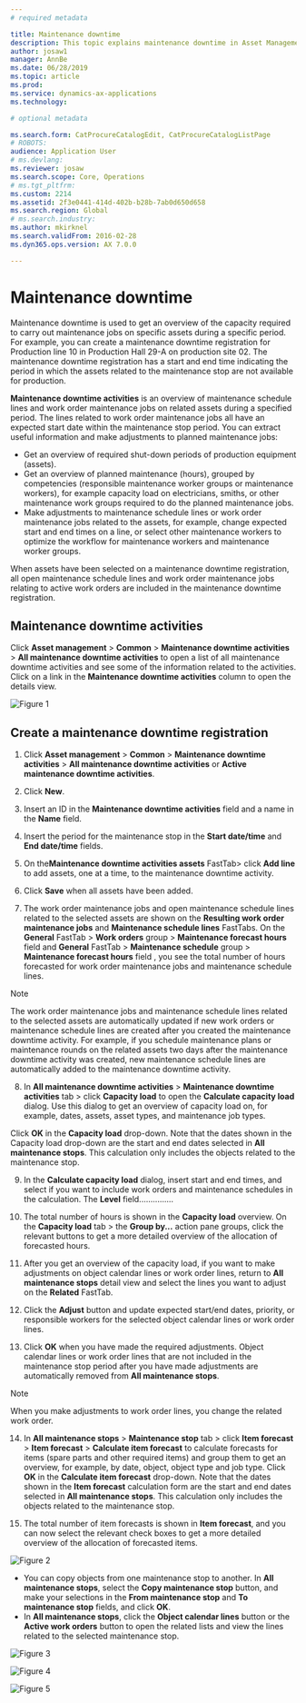 ```yaml
---
# required metadata

title: Maintenance downtime
description: This topic explains maintenance downtime in Asset Management.
author: josaw1
manager: AnnBe
ms.date: 06/28/2019
ms.topic: article
ms.prod: 
ms.service: dynamics-ax-applications
ms.technology: 

# optional metadata

ms.search.form: CatProcureCatalogEdit, CatProcureCatalogListPage
# ROBOTS: 
audience: Application User
# ms.devlang: 
ms.reviewer: josaw
ms.search.scope: Core, Operations
# ms.tgt_pltfrm: 
ms.custom: 2214
ms.assetid: 2f3e0441-414d-402b-b28b-7ab0d650d658
ms.search.region: Global
# ms.search.industry: 
ms.author: mkirknel
ms.search.validFrom: 2016-02-28
ms.dyn365.ops.version: AX 7.0.0

---
```


# Maintenance downtime

Maintenance downtime is used to get an overview of the capacity required to carry out maintenance jobs on specific assets during a specific period. For example, you can create a maintenance downtime registration for Production line 10 in Production Hall 29-A on production site 02. The maintenance downtime registration has a start and end time indicating the period in which the assets related to the maintenance stop are not available for production.

**Maintenance downtime activities** is an overview of maintenance schedule lines and work order maintenance jobs on related assets during a specified period. The lines related to work order maintenance jobs all have an expected start date within the maintenance stop period. You can extract useful information and make adjustments to planned maintenance jobs:

- Get an overview of required shut-down periods of production equipment (assets).  
- Get an overview of planned maintenance (hours), grouped by competencies (responsible maintenance worker groups or maintenance workers), for example capacity load on electricians, smiths, or other maintenance work groups required to do the planned maintenance jobs.  
- Make adjustments to maintenance schedule lines or work order maintenance jobs related to the assets, for example, change expected start and end times on a line, or select other maintenance workers to optimize the workflow for maintenance workers and maintenance worker groups.

When assets have been selected on a maintenance downtime registration, all open maintenance schedule lines and work order maintenance jobs relating to active work orders are included in the maintenance downtime registration.

## Maintenance downtime activities

Click **Asset management** > **Common** > **Maintenance downtime activities** > **All maintenance downtime activities** to open a list of all maintenance downtime activities and see some of the information related to the activities. Click on a link in the **Maintenance downtime activities** column to open the details view.

![Figure 1](media/19-preventive-maintenance.png)


## Create a maintenance downtime registration

1. Click **Asset management** > **Common** > **Maintenance downtime activities** > **All maintenance downtime activities** or **Active maintenance downtime activities**.

2. Click **New**.

3. Insert an ID in the **Maintenance downtime activities** field and a name in the **Name** field.

4. Insert the period for the maintenance stop in the **Start date/time** and **End date/time** fields.

5. On the**Maintenance downtime activities assets** FastTab> click **Add line** to add assets, one at a time, to the maintenance downtime activity.

6. Click **Save** when all assets have been added.

7. The work order maintenance jobs and open maintenance schedule lines related to the selected assets are shown on the **Resulting work order maintenance jobs** and **Maintenance schedule lines** FastTabs. On the **General** FastTab > **Work orders** group > **Maintenance forecast hours** field and **General** FastTab > **Maintenance schedule** group > **Maintenance forecast hours** field , you see the total number of hours forecasted for work order maintenance jobs and maintenance schedule lines.

>[!NOTE]
>The work order maintenance jobs and maintenance schedule lines related to the selected assets are automatically updated if new work orders or maintenance schedule lines are created after you created the maintenance downtime activity. For example, if you schedule maintenance plans or maintenance rounds on the related assets two days after the maintenance downtime activity was created, new maintenance schedule lines are automatically added to the maintenance downtime activity.

8. In **All maintenance downtime activities** > **Maintenance downtime activities** tab > click **Capacity load** to open the **Calculate capacity load** dialog. Use this dialog to get an overview of capacity load on, for example, dates, assets, asset types, and maintenance job types. 

 Click **OK** in the **Capacity load** drop-down. Note that the dates shown in the Capacity load drop-down are the start and end dates selected in **All maintenance stops**. This calculation only includes the objects related to the maintenance stop.

9. In the **Calculate capacity load** dialog, insert start and end times, and select if you want to include work orders and maintenance schedules in the calculation. The **Level** field...............

10. The total number of hours is shown in the **Capacity load** overview. On the **Capacity load** tab > the **Group by...** action pane groups, click the relevant buttons to get a more detailed overview of the allocation of forecasted hours.

11. After you get an overview of the capacity load, if you want to make adjustments on object calendar lines or work order lines, return to **All maintenance stops** detail view and select the lines you want to adjust on the **Related** FastTab.

12. Click the **Adjust** button and update expected start/end dates, priority, or responsible workers for the selected object calendar lines or work order lines.

13. Click **OK** when you have made the required adjustments. Object calendar lines or work order lines that are not included in the maintenance stop period after you have made adjustments are automatically removed from **All maintenance stops**.

>[!NOTE]
>When you make adjustments to work order lines, you change the related work order.

14. In **All maintenance stops** > **Maintenance stop** tab > click **Item forecast** > **Item forecast** > **Calculate item forecast** to calculate forecasts for items (spare parts and other required items) and group them to get an overview, for example, by date, object, object type and job type. Click **OK** in the **Calculate item forecast** drop-down. Note that the dates shown in the **Item forecast** calculation form are the start and end dates selected in **All maintenance stops**. This calculation only includes the objects related to the maintenance stop.

15. The total number of item forecasts is shown in **Item forecast**, and you can now select the relevant check boxes to get a more detailed overview of the allocation of forecasted items.

![Figure 2](media/20-preventive-maintenance.png)


- You can copy objects from one maintenance stop to another. In **All maintenance stops**, select the **Copy maintenance stop** button, and make your selections in the **From maintenance stop** and **To maintenance stop** fields, and click **OK**.
- In **All maintenance stops**, click the **Object calendar lines** button or the **Active work orders** button to open the related lists and view the lines related to the selected maintenance stop.

![Figure 3](media/21-preventive-maintenance.png)

![Figure 4](media/22-preventive-maintenance.png)

![Figure 5](media/23-preventive-maintenance.png)

